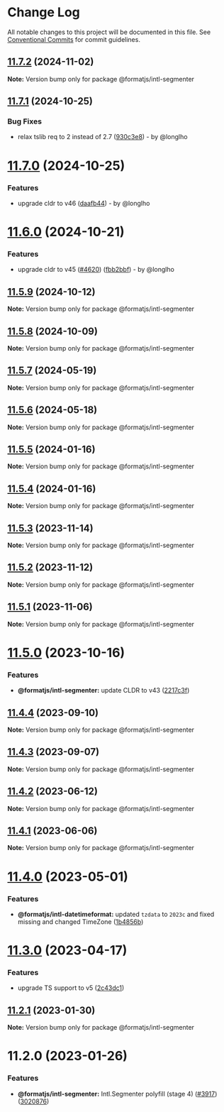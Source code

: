 # Change Log

All notable changes to this project will be documented in this file.
See [Conventional Commits](https://conventionalcommits.org) for commit guidelines.

## [11.7.2](https://github.com/formatjs/formatjs/compare/@formatjs/intl-segmenter@11.7.1...@formatjs/intl-segmenter@11.7.2) (2024-11-02)

**Note:** Version bump only for package @formatjs/intl-segmenter

## [11.7.1](https://github.com/formatjs/formatjs/compare/@formatjs/intl-segmenter@11.7.0...@formatjs/intl-segmenter@11.7.1) (2024-10-25)

### Bug Fixes

* relax tslib req to 2 instead of 2.7 ([930c3e8](https://github.com/formatjs/formatjs/commit/930c3e8ddcc160fde7466449575455f135f78ca6)) - by @longlho

# [11.7.0](https://github.com/formatjs/formatjs/compare/@formatjs/intl-segmenter@11.6.0...@formatjs/intl-segmenter@11.7.0) (2024-10-25)

### Features

* upgrade cldr to v46 ([daafb44](https://github.com/formatjs/formatjs/commit/daafb449ba2fc4553f5a484b969affa1529752db)) - by @longlho

# [11.6.0](https://github.com/formatjs/formatjs/compare/@formatjs/intl-segmenter@11.5.9...@formatjs/intl-segmenter@11.6.0) (2024-10-21)

### Features

* upgrade cldr to v45 ([#4620](https://github.com/formatjs/formatjs/issues/4620)) ([fbb2bbf](https://github.com/formatjs/formatjs/commit/fbb2bbf6e038d5833c1f2752b805002436480948)) - by @longlho

## [11.5.9](https://github.com/formatjs/formatjs/compare/@formatjs/intl-segmenter@11.5.7...@formatjs/intl-segmenter@11.5.9) (2024-10-12)

**Note:** Version bump only for package @formatjs/intl-segmenter

## [11.5.8](https://github.com/formatjs/formatjs/compare/@formatjs/intl-segmenter@11.5.7...@formatjs/intl-segmenter@11.5.8) (2024-10-09)

**Note:** Version bump only for package @formatjs/intl-segmenter

## [11.5.7](https://github.com/formatjs/formatjs/compare/@formatjs/intl-segmenter@11.5.6...@formatjs/intl-segmenter@11.5.7) (2024-05-19)

**Note:** Version bump only for package @formatjs/intl-segmenter

## [11.5.6](https://github.com/formatjs/formatjs/compare/@formatjs/intl-segmenter@11.5.5...@formatjs/intl-segmenter@11.5.6) (2024-05-18)

**Note:** Version bump only for package @formatjs/intl-segmenter

## [11.5.5](https://github.com/formatjs/formatjs/compare/@formatjs/intl-segmenter@11.5.4...@formatjs/intl-segmenter@11.5.5) (2024-01-16)

**Note:** Version bump only for package @formatjs/intl-segmenter

## [11.5.4](https://github.com/formatjs/formatjs/compare/@formatjs/intl-segmenter@11.5.3...@formatjs/intl-segmenter@11.5.4) (2024-01-16)

**Note:** Version bump only for package @formatjs/intl-segmenter

## [11.5.3](https://github.com/formatjs/formatjs/compare/@formatjs/intl-segmenter@11.5.2...@formatjs/intl-segmenter@11.5.3) (2023-11-14)

**Note:** Version bump only for package @formatjs/intl-segmenter

## [11.5.2](https://github.com/formatjs/formatjs/compare/@formatjs/intl-segmenter@11.5.1...@formatjs/intl-segmenter@11.5.2) (2023-11-12)

**Note:** Version bump only for package @formatjs/intl-segmenter

## [11.5.1](https://github.com/formatjs/formatjs/compare/@formatjs/intl-segmenter@11.5.0...@formatjs/intl-segmenter@11.5.1) (2023-11-06)

**Note:** Version bump only for package @formatjs/intl-segmenter

# [11.5.0](https://github.com/formatjs/formatjs/compare/@formatjs/intl-segmenter@11.4.4...@formatjs/intl-segmenter@11.5.0) (2023-10-16)

### Features

* **@formatjs/intl-segmenter:** update CLDR to v43 ([2217c3f](https://github.com/formatjs/formatjs/commit/2217c3f0d7758b96127761bcd28f522641ab9e11))

## [11.4.4](https://github.com/formatjs/formatjs/compare/@formatjs/intl-segmenter@11.4.3...@formatjs/intl-segmenter@11.4.4) (2023-09-10)

**Note:** Version bump only for package @formatjs/intl-segmenter

## [11.4.3](https://github.com/formatjs/formatjs/compare/@formatjs/intl-segmenter@11.4.2...@formatjs/intl-segmenter@11.4.3) (2023-09-07)

**Note:** Version bump only for package @formatjs/intl-segmenter

## [11.4.2](https://github.com/formatjs/formatjs/compare/@formatjs/intl-segmenter@11.4.1...@formatjs/intl-segmenter@11.4.2) (2023-06-12)

**Note:** Version bump only for package @formatjs/intl-segmenter

## [11.4.1](https://github.com/formatjs/formatjs/compare/@formatjs/intl-segmenter@11.4.0...@formatjs/intl-segmenter@11.4.1) (2023-06-06)

**Note:** Version bump only for package @formatjs/intl-segmenter

# [11.4.0](https://github.com/formatjs/formatjs/compare/@formatjs/intl-segmenter@11.3.0...@formatjs/intl-segmenter@11.4.0) (2023-05-01)

### Features

* **@formatjs/intl-datetimeformat:** updated `tzdata` to `2023c` and fixed missing and changed TimeZone ([1b4856b](https://github.com/formatjs/formatjs/commit/1b4856b11c32c6ac99aa8795ee487c92b4d9d9c9))

# [11.3.0](https://github.com/formatjs/formatjs/compare/@formatjs/intl-segmenter@11.2.1...@formatjs/intl-segmenter@11.3.0) (2023-04-17)

### Features

* upgrade TS support to v5 ([2c43dc1](https://github.com/formatjs/formatjs/commit/2c43dc1275d7ca940fae80419e3d6e4143bfbfef))

## [11.2.1](https://github.com/formatjs/formatjs/compare/@formatjs/intl-segmenter@11.2.0...@formatjs/intl-segmenter@11.2.1) (2023-01-30)

**Note:** Version bump only for package @formatjs/intl-segmenter

# 11.2.0 (2023-01-26)

### Features

* **@formatjs/intl-segmenter:** Intl.Segmenter polyfill (stage 4) ([#3917](https://github.com/formatjs/formatjs/issues/3917)) ([3020876](https://github.com/formatjs/formatjs/commit/3020876427facd51c44c5e945b66cb70d94224ab))
